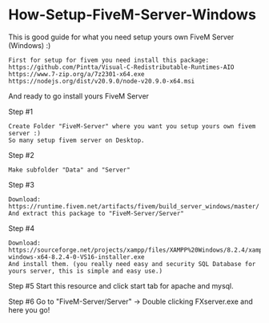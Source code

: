 # How-Setup-FiveM-Server-Windows
This is good guide for what you need setup yours own FiveM Server (Windows) :)

```
First for setup for fivem you need install this package:
https://github.com/Pintta/Visual-C-Redistributable-Runtimes-AIO
https://www.7-zip.org/a/7z2301-x64.exe
https://nodejs.org/dist/v20.9.0/node-v20.9.0-x64.msi
```

And ready to go install yours FiveM Server

Step #1
```
Create Folder "FiveM-Server" where you want you setup yours own fivem server :)
So many setup fivem server on Desktop.
```
Step #2
```
Make subfolder "Data" and "Server"
```
Step #3
```
Download: https://runtime.fivem.net/artifacts/fivem/build_server_windows/master/
And extract this package to "FiveM-Server/Server"
```

Step #4
```
Download: https://sourceforge.net/projects/xampp/files/XAMPP%20Windows/8.2.4/xampp-windows-x64-8.2.4-0-VS16-installer.exe
And install them. (you really need easy and security SQL Database for yours server, this is simple and easy use.)
```

Step #5
Start this resource and click start tab for apache and mysql.

Step #6
Go to "FiveM-Server/Server" -> Double clicking FXserver.exe and here you go!
